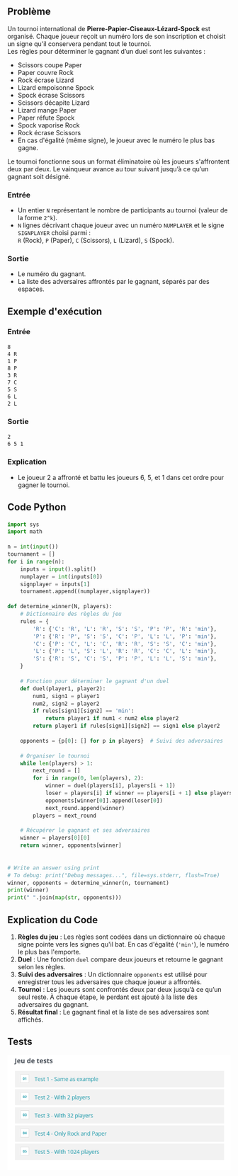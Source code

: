 ## Problème

Un tournoi international de **Pierre-Papier-Ciseaux-Lézard-Spock** est organisé. Chaque joueur reçoit un numéro lors de son inscription et choisit un signe qu'il conservera pendant tout le tournoi.  
Les règles pour déterminer le gagnant d’un duel sont les suivantes :  
- Scissors coupe Paper  
- Paper couvre Rock  
- Rock écrase Lizard  
- Lizard empoisonne Spock  
- Spock écrase Scissors  
- Scissors décapite Lizard  
- Lizard mange Paper  
- Paper réfute Spock  
- Spock vaporise Rock  
- Rock écrase Scissors  
- En cas d'égalité (même signe), le joueur avec le numéro le plus bas gagne.

Le tournoi fonctionne sous un format éliminatoire où les joueurs s'affrontent deux par deux. Le vainqueur avance au tour suivant jusqu’à ce qu’un gagnant soit désigné.

### Entrée
- Un entier `N` représentant le nombre de participants au tournoi (valeur de la forme `2^k`).
- `N` lignes décrivant chaque joueur avec un numéro `NUMPLAYER` et le signe `SIGNPLAYER` choisi parmi :  
  `R` (Rock), `P` (Paper), `C` (Scissors), `L` (Lizard), `S` (Spock).

### Sortie
- Le numéro du gagnant.
- La liste des adversaires affrontés par le gagnant, séparés par des espaces.

## Exemple d'exécution

### Entrée
```
8
4 R
1 P
8 P
3 R
7 C
5 S
6 L
2 L
```

### Sortie
```
2
6 5 1
```

### Explication
- Le joueur 2 a affronté et battu les joueurs 6, 5, et 1 dans cet ordre pour gagner le tournoi.

## Code Python

```python
import sys
import math

n = int(input())
tournament = []
for i in range(n):
    inputs = input().split()
    numplayer = int(inputs[0])
    signplayer = inputs[1]
    tournament.append((numplayer,signplayer))

def determine_winner(N, players):
    # Dictionnaire des règles du jeu
    rules = {
        'R': {'C': 'R', 'L': 'R', 'S': 'S', 'P': 'P', 'R': 'min'},
        'P': {'R': 'P', 'S': 'S', 'C': 'P', 'L': 'L', 'P': 'min'},
        'C': {'P': 'C', 'L': 'C', 'R': 'R', 'S': 'S', 'C': 'min'},
        'L': {'P': 'L', 'S': 'L', 'R': 'R', 'C': 'C', 'L': 'min'},
        'S': {'R': 'S', 'C': 'S', 'P': 'P', 'L': 'L', 'S': 'min'},
    }
    
    # Fonction pour déterminer le gagnant d'un duel
    def duel(player1, player2):
        num1, sign1 = player1
        num2, sign2 = player2
        if rules[sign1][sign2] == 'min':
            return player1 if num1 < num2 else player2
        return player1 if rules[sign1][sign2] == sign1 else player2

    opponents = {p[0]: [] for p in players}  # Suivi des adversaires

    # Organiser le tournoi
    while len(players) > 1:
        next_round = []
        for i in range(0, len(players), 2):
            winner = duel(players[i], players[i + 1])
            loser = players[i] if winner == players[i + 1] else players[i + 1]
            opponents[winner[0]].append(loser[0])
            next_round.append(winner)
        players = next_round

    # Récupérer le gagnant et ses adversaires
    winner = players[0][0]
    return winner, opponents[winner]


# Write an answer using print
# To debug: print("Debug messages...", file=sys.stderr, flush=True)
winner, opponents = determine_winner(n, tournament)
print(winner)
print(" ".join(map(str, opponents)))
```

## Explication du Code

1. **Règles du jeu** : Les règles sont codées dans un dictionnaire où chaque signe pointe vers les signes qu'il bat. En cas d'égalité (`'min'`), le numéro le plus bas l'emporte.
2. **Duel** : Une fonction `duel` compare deux joueurs et retourne le gagnant selon les règles.
3. **Suivi des adversaires** : Un dictionnaire `opponents` est utilisé pour enregistrer tous les adversaires que chaque joueur a affrontés.
4. **Tournoi** : Les joueurs sont confrontés deux par deux jusqu’à ce qu’un seul reste. À chaque étape, le perdant est ajouté à la liste des adversaires du gagnant.
5. **Résultat final** : Le gagnant final et la liste de ses adversaires sont affichés.

## Tests
![Validation des tests](img/rockPaper.png)